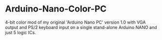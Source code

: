 # Arduino-Nano-Color-PC
4-bit color mod of my original 'Arduino Nano PC' version 1.0 with VGA output and PS/2 keyboard input
on a single stand-alone Arduino NANO and just 5 logic ICs.
